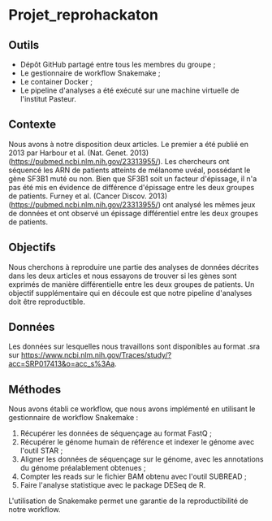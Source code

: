 # Projet_reprohackaton
## Outils
 - Dépôt GitHub partagé entre tous les membres du groupe ;
 - Le gestionnaire de workflow Snakemake ;
 - Le container Docker ;
 - Le pipeline d'analyses a été exécuté sur une machine virtuelle de l'institut Pasteur.


## Contexte
Nous avons à notre disposition deux articles. Le premier a été publié en 2013  par Harbour et al. (Nat. Genet. 2013)(https://pubmed.ncbi.nlm.nih.gov/23313955/). Les chercheurs ont séquencé les ARN de patients atteints de mélanome uvéal, possédant le gène SF3B1 muté ou non. Bien que SF3B1 soit un facteur d'épissage, il n'a pas été mis en évidence de différence d'épissage entre les deux groupes de patients.
Furney et al. (Cancer Discov. 2013) (https://pubmed.ncbi.nlm.nih.gov/23313955/) ont analysé les mêmes jeux de données et ont observé un épissage différentiel entre les deux groupes de patients.

## Objectifs
Nous cherchons à reproduire une partie des analyses de données décrites dans les deux articles et nous essayons de trouver si les gènes sont exprimés de manière différentielle entre les deux groupes de patients.
Un objectif supplémentaire qui en découle est que notre pipeline d'analyses doit être reproductible.

## Données
Les données sur lesquelles nous travaillons sont disponibles au format .sra sur https://www.ncbi.nlm.nih.gov/Traces/study/?acc=SRP017413&o=acc_s%3Aa.

## Méthodes
Nous avons établi ce workflow, que nous avons implémenté en utilisant le gestionnaire de workflow Snakemake :
1. Récupérer les données de séquençage au format FastQ ;
2. Récupérer le génome humain de référence et indexer le génome avec l'outil STAR ;
3. Aligner les données de séquençage sur le génome, avec les annotations du génome préalablement obtenues ;
4. Compter les reads sur le fichier BAM obtenu avec l'outil SUBREAD ;
5. Faire l'analyse statistique avec le package DESeq de R.

L'utilisation de Snakemake permet une garantie de la reproductibilité de notre workflow.

